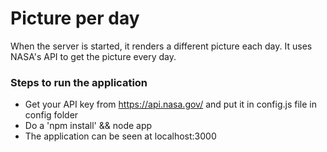 # Picture per day


When the server is started, it renders a different picture each day. It uses NASA's API to get the picture every day. 

### Steps to run the application

  - Get your API key from https://api.nasa.gov/ and put it in config.js file in config folder
  - Do a 'npm install' && node app
  - The application can be seen at localhost:3000
